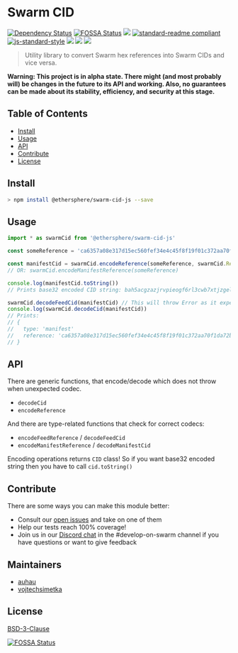 # Swarm CID

[![Dependency Status](https://david-dm.org/ethersphere/swarm-cid-js.svg?style=flat-square)](https://david-dm.org/ethersphere/swarm-cid-js)
[![FOSSA Status](https://app.fossa.com/api/projects/git%2Bgithub.com%2Fethersphere%swarm-cid-js.svg?type=shield)](https://app.fossa.com/projects/git%2Bgithub.com%2Fethersphere%swarm-cid-js?ref=badge_shield)
[![](https://img.shields.io/badge/made%20by-Swarm-blue.svg?style=flat-square)](https://swarm.ethereum.org/)
[![standard-readme compliant](https://img.shields.io/badge/standard--readme-OK-brightgreen.svg?style=flat-square)](https://github.com/RichardLitt/standard-readme)
[![js-standard-style](https://img.shields.io/badge/code%20style-standard-brightgreen.svg?style=flat-square)](https://github.com/feross/standard)
![](https://img.shields.io/badge/npm-%3E%3D6.0.0-orange.svg?style=flat-square)
![](https://img.shields.io/badge/Node.js-%3E%3D12.0.0-orange.svg?style=flat-square)
![](https://img.shields.io/badge/runs%20in-browser%20%7C%20node%20%7C%20webworker%20%7C%20electron-orange)

> Utility library to convert Swarm hex references into Swarm CIDs and vice versa.

**Warning: This project is in alpha state. There might (and most probably will) be changes in the future to its API and working. Also, no guarantees can be made about its stability, efficiency, and security at this stage.**

## Table of Contents

- [Install](#install)
- [Usage](#usage)
- [API](#api)
- [Contribute](#contribute)
- [License](#license)

## Install

```sh
> npm install @ethersphere/swarm-cid-js --save
```

## Usage

```ts
import * as swarmCid from '@ethersphere/swarm-cid-js'

const someReference = 'ca6357a08e317d15ec560fef34e4c45f8f19f01c372aa70f1da72bfa7f1a4338'

const manifestCid = swarmCid.encodeReference(someReference, swarmCid.ReferenceType.MANIFEST)
// OR: swarmCid.encodeManifestReference(someReference)

console.log(manifestCid.toString())
// Prints base32 encoded CID string: bah5acgzazjrvpieogf6rl3cwb7xtjzgel6hrt4a4g4vkody5u4v7u7y2im4a

swarmCid.decodeFeedCid(manifestCid) // This will throw Error as it expects Manifest CID
console.log(swarmCid.decodeCid(manifestCid))
// Prints:
// {
//   type: 'manifest'
//   reference: 'ca6357a08e317d15ec560fef34e4c45f8f19f01c372aa70f1da72bfa7f1a4338'
// }
```

## API

There are generic functions, that encode/decode which does not throw when unexpected codec.

 - `decodeCid`
 - `encodeReference`

And there are type-related functions that check for correct codecs:

 - `encodeFeedReference` / `decodeFeedCid`
 - `encodeManifestReference` / `decodeManifestCid`

Encoding operations returns `CID` class! So if you want base32 encoded string then you have to call `cid.toString()`

## Contribute

There are some ways you can make this module better:

- Consult our [open issues](https://github.com/ethersphere/swarm-cid-js/issues) and take on one of them
- Help our tests reach 100% coverage!
- Join us in our [Discord chat](https://discord.gg/wdghaQsGq5) in the #develop-on-swarm channel if you have questions or want to give feedback

## Maintainers

- [auhau](https://github.com/auhau)
- [vojtechsimetka](https://github.com/vojtechsimetka)

## License

[BSD-3-Clause](./LICENSE)


[![FOSSA Status](https://app.fossa.com/api/projects/git%2Bgithub.com%2Fethersphere%swarm-cid-js.svg?type=large)](https://app.fossa.com/projects/git%2Bgithub.com%2Fethersphere%swarm-cid-js?ref=badge_large)
